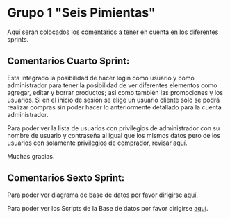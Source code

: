 # **Grupo 1 "Seis Pimientas"**

Aquí serán colocados los comentarios a tener en cuenta en los diferentes sprints.

## Comentarios Cuarto Sprint:

Esta integrado la posibilidad de hacer login como usuario y como administrador para tener la posibilidad de ver diferentes elementos como agregar, editar y borrar productos; asi como también las promociones y los usuarios. Si en el inicio de sesión se elige un usuario cliente solo se podrá realizar compras sin poder hacer lo anteriormente detallado para la cuenta administrador. 

Para poder ver la lista de usuarios con privilegios de administrador con su nombre de usuario y contraseña al igual que los mismos datos pero de los usuarios con solamente privilegios de comprador, revisar <a href="https://github.com/Random003/grupo_1_6pimientas/blob/master/data/users.json">aquí</a>. 

Muchas gracias.


## Comentarios Sexto Sprint:

Para poder ver diagrama de base de datos por favor dirigirse <a href="https://github.com/Random003/grupo_1_6pimientas/blob/master/design/dbd/pimientas.jpg">aquí</a>. 

Para poder ver los Scripts de la Base de datos por favor dirigirse <a href="https://github.com/Random003/grupo_1_6pimientas/blob/master/organization/script.md">aquí</a>. 